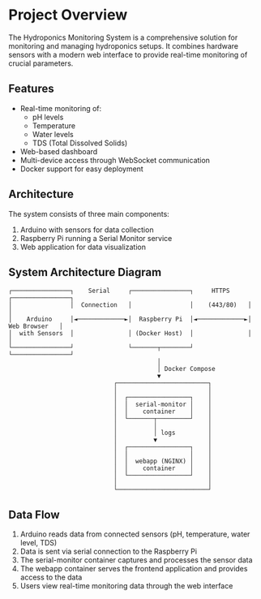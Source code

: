 
# Project Overview

The Hydroponics Monitoring System is a comprehensive solution for monitoring and managing hydroponics setups. It combines hardware sensors with a modern web interface to provide real-time monitoring of crucial parameters.

## Features

- Real-time monitoring of:
  - pH levels
  - Temperature
  - Water levels
  - TDS (Total Dissolved Solids)
- Web-based dashboard
- Multi-device access through WebSocket communication
- Docker support for easy deployment

## Architecture

The system consists of three main components:
1. Arduino with sensors for data collection
2. Raspberry Pi running a Serial Monitor service
3. Web application for data visualization

## System Architecture Diagram

```
┌────────────────┐    Serial     ┌────────────────┐     HTTPS     ┌────────────────┐
│                │  Connection   │                │    (443/80)   │                │
│    Arduino     │◄─────────────►│  Raspberry Pi  │◄─────────────►│  Web Browser   │
│  with Sensors  │               │ (Docker Host)  │               │                │
└────────────────┘               └───────┬────────┘               └────────────────┘
                                         │
                                         │ Docker Compose
                                         ▼
                             ┌─────────────────────────┐
                             │                         │
                             │  ┌─────────────────┐    │
                             │  │  serial-monitor │    │
                             │  │    container    │    │
                             │  └───────┬─────────┘    │
                             │          │              │
                             │          │ logs         │
                             │          ▼              │
                             │  ┌─────────────────┐    │
                             │  │                 │    │
                             │  │  webapp (NGINX) │    │
                             │  │    container    │    │
                             │  └─────────────────┘    │
                             │                         │
                             └─────────────────────────┘
```

## Data Flow

1. Arduino reads data from connected sensors (pH, temperature, water level, TDS)
2. Data is sent via serial connection to the Raspberry Pi
3. The serial-monitor container captures and processes the sensor data
4. The webapp container serves the frontend application and provides access to the data
5. Users view real-time monitoring data through the web interface

